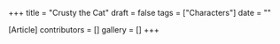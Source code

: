 +++
title = "Crusty the Cat"
draft = false
tags = ["Characters"]
date = ""

[Article]
contributors = []
gallery = []
+++